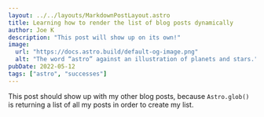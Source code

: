 ```yaml
---
layout: ../../layouts/MarkdownPostLayout.astro
title: Learning how to render the list of blog posts dynamically
author: Joe K
description: "This post will show up on its own!"
image: 
  url: "https://docs.astro.build/default-og-image.png"
  alt: "The word “astro” against an illustration of planets and stars."
pubDate: 2022-05-12
tags: ["astro", "successes"]
---
```

This post should show up with my other blog posts, because `Astro.glob()` is returning a list of all my posts in order to create my list.